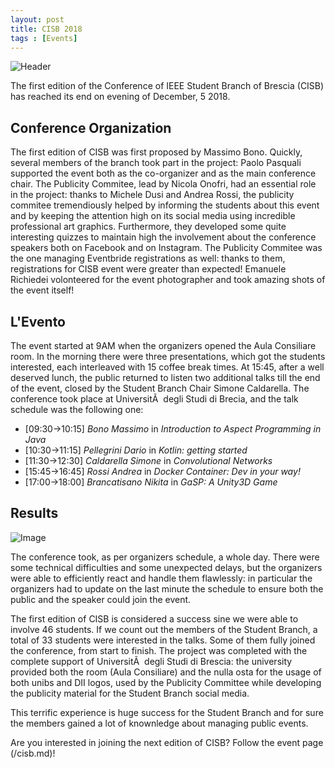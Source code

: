 ```yaml
---
layout: post
title: CISB 2018
tags : [Events]
---
```


![Header](/images/header_cisb_2018.jpg)

The first edition of the Conference of IEEE Student Branch of Brescia (CISB) has reached its end on evening of December, 5 2018.

## Conference Organization

The first edition of CISB was first proposed by Massimo Bono. Quickly, several members of the branch took part in the project: Paolo Pasquali supported the event both as the co-organizer and as the main conference chair.
The Publicity Commitee, lead by Nicola Onofri, had an essential role in the project: thanks to Michele Dusi and Andrea Rossi, the publicity commitee tremendiously helped by informing the students about this event and by keeping the attention high on its social media using incredible professional art graphics. Furthermore, they developed some quite interesting quizzes to maintain high the involvement about the conference speakers both on Facebook and on Instagram. The Publicity Commitee was the one managing Eventbride registrations as well: thanks to them, registrations for CISB event were greater than expected! Emanuele Richiedei volonteered for the event photographer and took amazing shots of the event itself!

## L'Evento

The event started at 9AM when the organizers opened the Aula Consiliare room. In the morning there were three presentations, which got the students interested, each interleaved with 15 coffee break times. At 15:45, after a well deserved lunch, the public returned to listen two additional talks till the end of the event, closed by the Student Branch Chair Simone Caldarella.
The conference took place at UniversitÃ  degli Studi di Brecia, and the talk schedule was the following one:

* [09:30->10:15] *Bono Massimo* in _Introduction to Aspect Programming in Java_
* [10:30->11:15] *Pellegrini Dario* in _Kotlin: getting started_
* [11:30->12:30] *Caldarella Simone* in _Convolutional Networks_
* [15:45->16:45] *Rossi Andrea* in _Docker Container: Dev in your way!_
* [17:00->18:00] *Brancatisano Nikita* in _GaSP: A Unity3D Game_

## Results

![Image](/images/footer_cisb_2018.jpg)

The conference took, as per organizers schedule, a whole day. There were some technical difficulties and some unexpected delays, but the organizers were able to efficiently react and handle them flawlessly: in particular the organizers had to update on the last minute the schedule to ensure both the public and the speaker could join the event.

The first edition of CISB is considered a success sine we were able to involve 46 students. If we count out the members of the Student Branch, a total of 33 students were interested in the talks. Some of them fully joined the conference, from start to finish. The project was completed with the complete support of UniversitÃ  degli Studi di Brescia: the university provided both the room (Aula Consiliare) and the nulla osta for the usage of both unibs and DII logos, used by the Publicity Committee while developing the publicity material for the Student Branch social media.

This terrific experience is huge success for the Student Branch and for sure the members gained a lot of knownledge about managing public events.

Are you interested in joining the next edition of CISB? Follow the event page (/cisb.md)!
